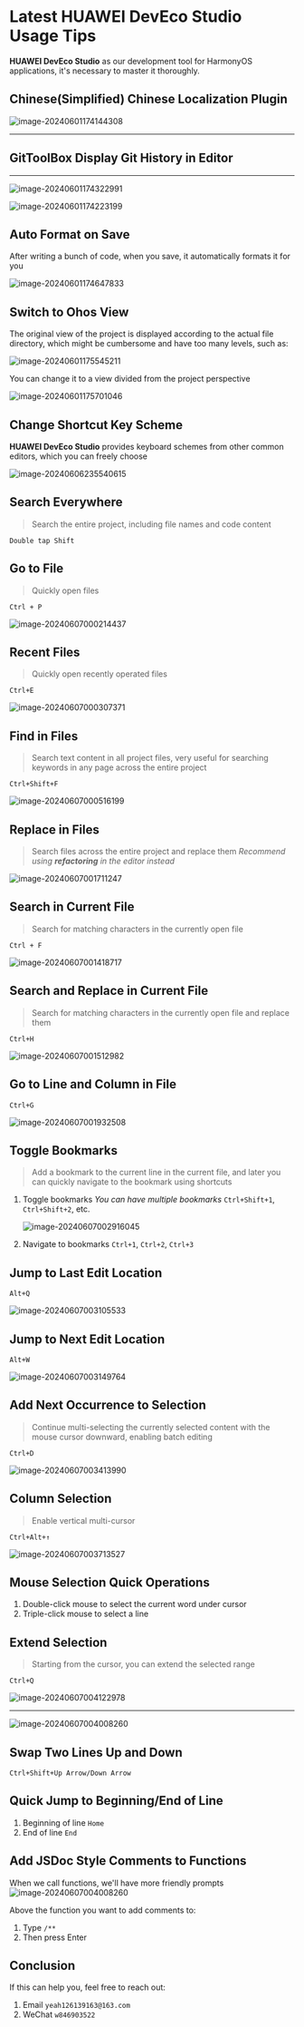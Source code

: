 # Latest HUAWEI DevEco Studio Usage Tips

**HUAWEI DevEco Studio** as our development tool for HarmonyOS applications, it's necessary to master it thoroughly.

## Chinese(Simplified) Chinese Localization Plugin

![image-20240601174144308](readme.assets/image-20240601174144308.png)

---

## GitToolBox Display Git History in Editor

---

![image-20240601174322991](readme.assets/image-20240601174322991.png)

![image-20240601174223199](readme.assets/image-20240601174223199.png)

## Auto Format on Save

After writing a bunch of code, when you save, it automatically formats it for you

![image-20240601174647833](readme.assets/image-20240601174647833.png)

## Switch to Ohos View

The original view of the project is displayed according to the actual file directory, which might be cumbersome and have too many levels, such as:

![image-20240601175545211](readme.assets/image-20240601175545211.png)

You can change it to a view divided from the project perspective

![image-20240601175701046](readme.assets/image-20240601175701046.png)

## Change Shortcut Key Scheme

**HUAWEI DevEco Studio** provides keyboard schemes from other common editors, which you can freely choose

![image-20240606235540615](readme.assets/image-20240606235540615.png)

## Search Everywhere

> Search the entire project, including file names and code content

`Double tap Shift`

## Go to File

> Quickly open files

`Ctrl + P`

![image-20240607000214437](readme.assets/image-20240607000214437.png)

## Recent Files

> Quickly open recently operated files

`Ctrl+E`

![image-20240607000307371](readme.assets/image-20240607000307371.png)

## Find in Files

> Search text content in all project files, very useful for searching keywords in any page across the entire project

`Ctrl+Shift+F`

![image-20240607000516199](readme.assets/image-20240607000516199.png)

## Replace in Files

> Search files across the entire project and replace them _Recommend using **refactoring** in the editor instead_

![image-20240607001711247](readme.assets/image-20240607001711247.png)

## Search in Current File

> Search for matching characters in the currently open file

`Ctrl + F`

![image-20240607001418717](readme.assets/image-20240607001418717.png)

## Search and Replace in Current File

> Search for matching characters in the currently open file and replace them

`Ctrl+H`

![image-20240607001512982](readme.assets/image-20240607001512982.png)

## Go to Line and Column in File

`Ctrl+G`

![image-20240607001932508](readme.assets/image-20240607001932508.png)

## Toggle Bookmarks

> Add a bookmark to the current line in the current file, and later you can quickly navigate to the bookmark using shortcuts

1. Toggle bookmarks _You can have multiple bookmarks_ `Ctrl+Shift+1`, `Ctrl+Shift+2`, etc.

   ![image-20240607002916045](readme.assets/image-20240607002916045.png)

2. Navigate to bookmarks `Ctrl+1`, `Ctrl+2`, `Ctrl+3`

## Jump to Last Edit Location

`Alt+Q`

![image-20240607003105533](readme.assets/image-20240607003105533.png)

## Jump to Next Edit Location

`Alt+W`

![image-20240607003149764](readme.assets/image-20240607003149764.png)

## Add Next Occurrence to Selection

> Continue multi-selecting the currently selected content with the mouse cursor downward, enabling batch editing

`Ctrl+D`

![image-20240607003413990](readme.assets/image-20240607003413990.png)

## Column Selection

> Enable vertical multi-cursor

`Ctrl+Alt+↑`

![image-20240607003713527](readme.assets/image-20240607003713527.png)

## Mouse Selection Quick Operations

1. Double-click mouse to select the current word under cursor
2. Triple-click mouse to select a line

## Extend Selection

> Starting from the cursor, you can extend the selected range

`Ctrl+Q`

![image-20240607004122978](readme.assets/image-20240607004122978.png)

---

![image-20240607004008260](readme.assets/image-20240607004008260.png)

## Swap Two Lines Up and Down

`Ctrl+Shift+Up Arrow/Down Arrow`

## Quick Jump to Beginning/End of Line

1. Beginning of line `Home`
2. End of line `End`

## Add JSDoc Style Comments to Functions

When we call functions, we'll have more friendly prompts
![image-20240607004008260](readme.assets/image-20240607004546384.png)

Above the function you want to add comments to:

1. Type `/**`
2. Then press Enter

## Conclusion

If this can help you, feel free to reach out:

1. Email `yeah126139163@163.com`
2. WeChat `w846903522`
